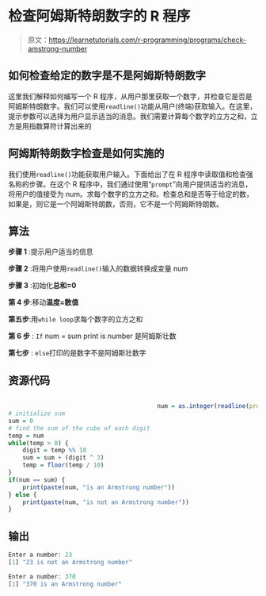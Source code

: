 # 检查阿姆斯特朗数字的 R 程序

> 原文：<https://learnetutorials.com/r-programming/programs/check-amstrong-number>

## 如何检查给定的数字是不是阿姆斯特朗数字

这里我们解释如何编写一个 R 程序，从用户那里获取一个数字，并检查它是否是阿姆斯特朗数字。我们可以使用`readline()`功能从用户(终端)获取输入。在这里，提示参数可以选择为用户显示适当的消息。我们需要计算每个数字的立方之和，立方是用指数算符计算出来的

## 阿姆斯特朗数字检查是如何实施的

我们使用`readline()`功能获取用户输入。下面给出了在 R 程序中读取值和检查强名称的步骤。在这个 R 程序中，我们通过使用“`prompt`”向用户提供适当的消息，将用户的值接受为 num。求每个数字的立方之和。检查总和是否等于给定的数，如果是，则它是一个阿姆斯特朗数，否则，它不是一个阿姆斯特朗数。

## 算法

**步骤 1** :提示用户适当的信息

**步骤 2** :将用户使用`readline()`输入的数据转换成变量 num

**步骤 3** :初始化**总和=0**

**第 4 步**:移动**温度=数值**

**第五步**:用`while loop`求每个数字的立方之和

**第 6 步** : `If` num = sum print is number 是阿姆斯壮数

**第七步** : `else`打印的是数字不是阿姆斯壮数字

## 资源代码

```r

                                          num = as.integer(readline(prompt="Enter a number: "))
# initialize sum
sum = 0
# find the sum of the cube of each digit
temp = num
while(temp > 0) {
    digit = temp %% 10
    sum = sum + (digit ^ 3)
    temp = floor(temp / 10)
}
if(num == sum) {
    print(paste(num, "is an Armstrong number"))
} else {
    print(paste(num, "is not an Armstrong number"))
}

```

## 输出

```r
Enter a number: 23
[1] "23 is not an Armstrong number"

Enter a number: 370
[1] "370 is an Armstrong number"
```